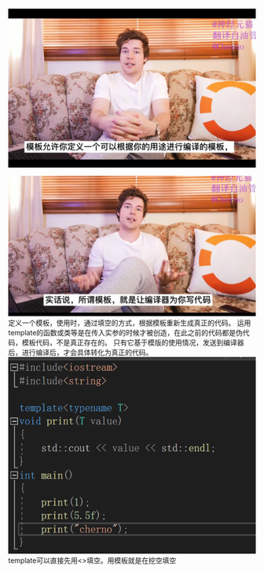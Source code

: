 
![](attachments/模版_image_0.png)

![](attachments/模版_image_1.png)
  定义一个模板，使用时，通过填空的方式，根据模板重新生成真正的代码。
运用template的函数或类等是在传入实参的时候才被创造，在此之前的代码都是伪代码，模板代码，不是真正存在的。	只有它基于模版的使用情况，发送到编译器后，进行编译后，才会具体转化为真正的代码。
![](attachments/模版_image_2.png)
template可以直接先用<>填空。用模板就是在挖空填空
